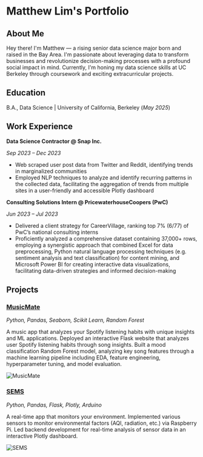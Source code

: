 # Matthew Lim's Portfolio
## About Me
Hey there! I'm Matthew — a rising senior data science major born and raised in the Bay Area. I'm passionate about leveraging data to transform businesses and revolutionize decision-making processes with a profound social impact in mind. Currently, I'm honing my data science skills at UC Berkeley through coursework and exciting extracurricular projects.

## Education			        		
B.A., Data Science | University of California, Berkeley (_May 2025_)

## Work Experience
**Data Science Contractor @ Snap Inc.**

_Sep 2023 – Dec 2023_
- Web scraped user post data from Twitter and Reddit, identifying trends in marginalized communities
- Employed NLP techniques to analyze and identify recurring patterns in the collected data, facilitating the aggregation of trends from multiple sites in a user-friendly and accessible Plotly dashboard

**Consulting Solutions Intern @ PricewaterhouseCoopers (PwC)**

_Jun 2023 – Jul 2023_
- Delivered a client strategy for CareerVillage, ranking top 7% (6/77) of PwC’s national consulting interns
- Proficiently analyzed a comprehensive dataset containing 37,000+ rows, employing a synergistic approach that combined Excel for data preprocessing, Python natural language processing techniques (e.g. sentiment analysis and text classification) for content mining, and Microsoft Power BI for creating interactive data visualizations, facilitating data-driven strategies and informed decision-making

## Projects
### [MusicMate](https://github.com/matthewlimm/musicmate)
_Python, Pandas, Seaborn, Scikit Learn, Random Forest_

A music app that analyzes your Spotify listening habits with unique insights and ML applications. Deployed an interactive Flask website that analyzes user Spotify listening habits through song insights. Built a mood classification Random Forest model, analyzing key song features through a machine learning pipeline including EDA, feature engineering, hyperparameter tuning, and model evaluation.

![MusicMate](/assets/img/music.gif)

### [SEMS](https://github.com/matthewlimm/SEMS)
_Python, Pandas, Flask, Plotly, Arduino_

A real-time app that monitors your environment. Implemented various sensors to monitor environmental factors (AQI, radiation, etc.) via Raspberry Pi. Led backend development for real-time analysis of sensor data in an interactive Plotly dashboard.

![SEMS](/assets/img/SEMS.gif)
